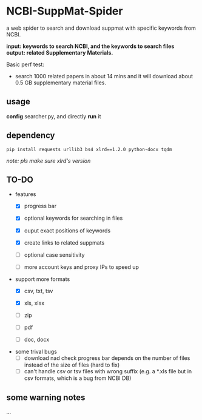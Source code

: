 # NCBI-SuppMat-Spider

a web spider to search and download suppmat with specific keywords from NCBI.

**input: keywords to search NCBI, and the keywords to search files**  
**output: related Supplementary Materials.**

Basic perf test:
 - search 1000 related papers in about 14 mins and it will download about 0.5 GB supplementary material files.

## usage

**config** searcher.py, and directly **run** it

## dependency

`pip install requests urllib3 bs4 xlrd==1.2.0 python-docx tqdm`

*note: pls make sure xlrd's version*

## TO-DO

- features
  - [x] progress bar
  - [x] optional keywords for searching in files
  - [x] ouput exact positions of keywords
  - [x] create links to related suppmats
  - [ ] optional case sensitivity
  - [ ] more account keys and proxy IPs to speed up
  

- support more formats
  - [x] csv, txt, tsv  
  - [x] xls, xlsx  
  - [ ] zip  
  - [ ] pdf  
  - [ ] doc, docx  
  

- some trival bugs
  - [ ] download nad check progress bar depends on the number of files instead of the size of files (hard to fix)
  - [ ] can't handle csv or tsv files with wrong suffix (e.g. a \*.xls file but in csv formats, which is a bug from NCBI DB)   
  
## some warning notes

...